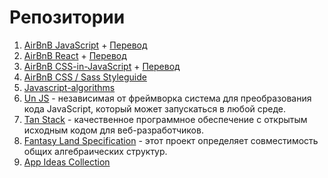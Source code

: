 # Репозитории

1. [AirBnB JavaScript](https://github.com/airbnb/javascript) + [Перевод](https://leonidlebedev.github.io/javascript-airbnb/)
2. [AirBnB React](https://github.com/airbnb/javascript/tree/master/react) + [Перевод](https://leonidlebedev.github.io/javascript-airbnb/react/)
3. [AirBnB CSS-in-JavaScript](https://github.com/airbnb/javascript/tree/master/css-in-javascript) + [Перевод](https://leonidlebedev.github.io/javascript-airbnb/css-in-javascript/)
4. [AirBnB CSS / Sass Styleguide](https://github.com/airbnb/css)
5. [Javascript-algorithms](https://github.com/trekhleb/javascript-algorithms)
6. [Un JS](https://unjs.io/) - независимая от фреймворка система для преобразования кода JavaScript, который может запускаться в любой среде.
7. [Tan Stack](https://tanstack.com/) - качественное программное обеспечение с открытым исходным кодом для веб-разработчиков.
8. [Fantasy Land Specification](https://github.com/fantasyland/fantasy-land#semigroup) - этот проект определяет совместимость общих алгебраических структур.
9. [App Ideas Collection](https://github.com/florinpop17/app-ideas)
